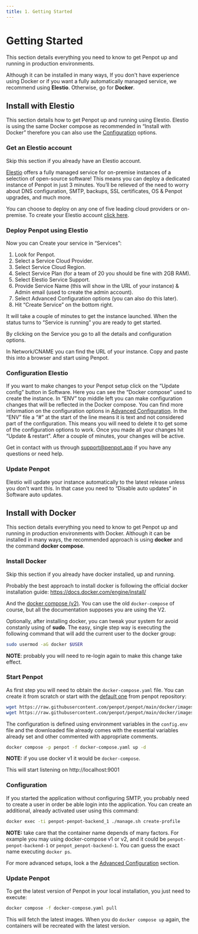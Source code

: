 ```yaml
---
title: 1. Getting Started
---
```


# Getting Started #

This section details everything you need to know to get Penpot up and
running in production environments.

Although it can be installed in many ways,
If you don't have experience using Docker or if you want a fully automatically managed service, we recommend using **Elestio**. Otherwise, go for **Docker**.


## Install with Elestio ##

This section details how to get Penpot up and running using Elestio. Elestio is using the same Docker compose as recommended in “Install with Docker” therefore you can also use the [Configuration][1] options.

[1]: /technical-guide/getting-started/#configuration-elestio


### Get an Elestio account ###

<p class="advice">
Skip this section if you already have an Elestio account.
</p>

<a href="https://elest.io/" target="_blank">Elestio</a> offers a fully managed service for on-premise instances of a selection of open-source software! This means you can deploy a dedicated instance of Penpot in just 3 minutes. You’ll be relieved of the need to worry about DNS configuration, SMTP, backups, SSL certificates, OS & Penpot upgrades, and much more.

You can choose to deploy on any one of five leading cloud providers or on-premise. To create your Elestio account <a href="https://dash.elest.io/deploy?soft=Penpot&id=121" target="_blank">click here</a>.

### Deploy Penpot using Elestio ###

Now you can Create your service in “Services”:
1. Look for Penpot.
2. Select a Service Cloud Provider.
3. Select Service Cloud Region.
4. Select Service Plan (for a team of 20 you should be fine with 2GB RAM).
5. Select Elestio Service Support.
6. Provide Service Name (this will show in the URL of your instance) & Admin email (used to create the admin account).
7. Select Advanced Configuration options (you can also do this later).
8. Hit “Create Service” on the bottom right.

It will take a couple of minutes to get the instance launched. When the status turns to “Service is running” you are ready to get started.

By clicking on the Service you go to all the details and configuration options.

In Network/CNAME you can find the URL of your instance. Copy and paste this into a browser and start using Penpot.

### Configuration Elestio ###

If you want to make changes to your Penpot setup click on the “Update config” button in Software. Here you can see the “Docker compose” used to create the instance. In “ENV” top middle left you can make configuration changes that will be reflected in the Docker compose. You can find more information on the configuration options in [Advanced Configuration][3]. In the “ENV” file a “#” at the start of the line means it is text and not considered part of the configuration. This means you will need to delete it to get some of the configuration options to work. Once you made all your changes hit “Update & restart”. After a couple of minutes, your changes will be active.

Get in contact with us through <a href="mailto:support@penpot.app">support@penpot.app</a> if you have any questions or need help.

### Update Penpot ###

Elestio will update your instance automatically to the latest release unless you don't want this. In that case you need to “Disable auto updates” in Software auto updates.






## Install with Docker ##

This section details everything you need to know to get Penpot up and running in production environments with Docker. Although it can be installed in many ways, the recommended approach is using **docker** and the command **docker compose**.

### Install Docker ###
<p class="advice">
Skip this section if you already have docker installed, up and running.
</p>

Probably the best approach to install docker is following the official docker
installation guide: https://docs.docker.com/engine/install/

And the [docker compose
(v2)](https://docs.docker.com/compose/cli-command/#installing-compose-v2). You
can use the old `docker-compose` of course, but all the documentation
supposes you are using the V2.

Optionally, after installing docker, you can tweak your system for
avoid constanly using of **sudo**. The easy, single step way is
executing the following command that will add the current user to the
docker group:

```bash
sudo usermod -aG docker $USER
```

**NOTE**: probably you will need to re-login again to make this change take effect.


### Start Penpot ###

As first step you will need to obtain the `docker-compose.yaml`
file. You can create it from scratch or start with the [default
one][2] from penpot repository:

[2]: https://raw.githubusercontent.com/penpot/penpot/main/docker/images/docker-compose.yaml

```bash
wget https://raw.githubusercontent.com/penpot/penpot/main/docker/images/docker-compose.yaml
wget https://raw.githubusercontent.com/penpot/penpot/main/docker/images/config.env
```

The configuration is defined using environment variables in the
`config.env` file and the downloaded file already comes with the
essential variables already set and other commented with appropriate
comments.

```bash
docker compose -p penpot -f docker-compose.yaml up -d
```

**NOTE:** if you use docker v1 it would be `docker-compose`.

This will start listening on http://localhost:9001


### Configuration ###

If you started the application without configuring SMTP, you probably
need to create a user in order be able login into the application. You
can create an additional, already activated user using this command:

```bash
docker exec -ti penpot-penpot-backend_1 ./manage.sh create-profile
```

**NOTE:** take care that the container name depends of many factors.
For example you may using docker-compose v1 or v2, and it could be
`penpot-penpot-backend-1` or `penpot_penpot-backend-1`. You can guess
the exact name executing `docker ps`.

For more advanced setups, look a the [Advanced Configuration][3] section.

[3]: /technical-guide/configuration/


### Update Penpot ###

To get the latest version of Penpot in your local installation, you just
need to execute:

```bash
docker compose -f docker-compose.yaml pull
```

This will fetch the latest images. When you do `docker compose up`
again, the containers will be recreated with the latest version.
